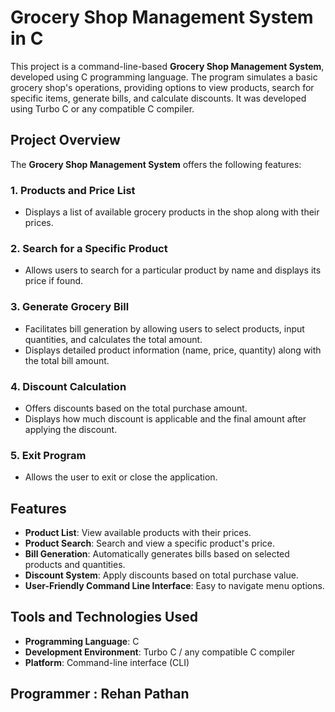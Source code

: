  # Grocery Shop Management System in C

This project is a command-line-based **Grocery Shop Management System**, developed using C programming language. The program simulates a basic grocery shop's operations, providing options to view products, search for specific items, generate bills, and calculate discounts. It was developed using Turbo C or any compatible C compiler.

## Project Overview

The **Grocery Shop Management System** offers the following features:

### 1. Products and Price List
- Displays a list of available grocery products in the shop along with their prices.
  
### 2. Search for a Specific Product
- Allows users to search for a particular product by name and displays its price if found.

### 3. Generate Grocery Bill
- Facilitates bill generation by allowing users to select products, input quantities, and calculates the total amount.
- Displays detailed product information (name, price, quantity) along with the total bill amount.

### 4. Discount Calculation
- Offers discounts based on the total purchase amount.
- Displays how much discount is applicable and the final amount after applying the discount.

### 5. Exit Program
- Allows the user to exit or close the application.

## Features
- **Product List**: View available products with their prices.
- **Product Search**: Search and view a specific product's price.
- **Bill Generation**: Automatically generates bills based on selected products and quantities.
- **Discount System**: Apply discounts based on total purchase value.
- **User-Friendly Command Line Interface**: Easy to navigate menu options.

## Tools and Technologies Used
- **Programming Language**: C
- **Development Environment**: Turbo C / any compatible C compiler
- **Platform**: Command-line interface (CLI)


 ##   Programmer : Rehan Pathan
